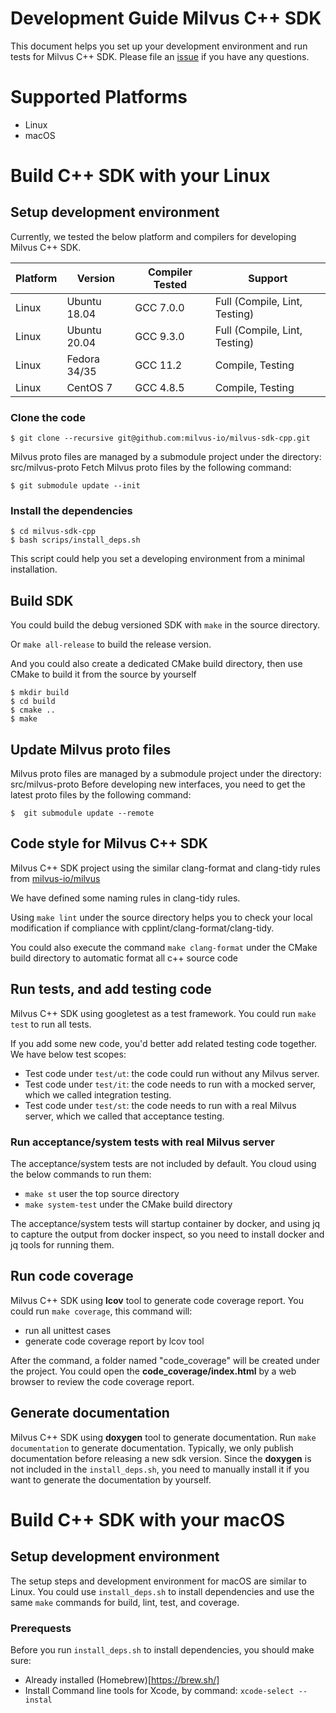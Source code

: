 # Development Guide Milvus C++ SDK
This document helps you set up your development environment and run tests for Milvus C++ SDK.
Please file an [issue](https://github.com/milvus-io/milvus-sdk-cpp/issues/new) if you have any questions.

# Supported Platforms
- Linux
- macOS

# Build C++ SDK with your Linux

## Setup development environment
Currently, we tested the below platform and compilers for developing Milvus C++ SDK.

| Platform | Version      | Compiler Tested | Support                       |
| -------- | ------------ | --------------- | ----------------------------- |
| Linux    | Ubuntu 18.04 | GCC 7.0.0       | Full (Compile, Lint, Testing) |
| Linux    | Ubuntu 20.04 | GCC 9.3.0       | Full (Compile, Lint, Testing) |
| Linux    | Fedora 34/35 | GCC 11.2        | Compile, Testing              |
| Linux    | CentOS 7     | GCC 4.8.5       | Compile, Testing              |

### Clone the code

```shell
$ git clone --recursive git@github.com:milvus-io/milvus-sdk-cpp.git
```

Milvus proto files are managed by a submodule project under the directory: src/milvus-proto
Fetch Milvus proto files by the following command:
```shell
$ git submodule update --init
```

### Install the dependencies

```shell
$ cd milvus-sdk-cpp
$ bash scrips/install_deps.sh
```

This script could help you set a developing environment from a minimal installation.

## Build SDK
You could build the debug versioned SDK with `make` in the source directory.

Or `make all-release` to build the release version.

And you could also create a dedicated CMake build directory, then use CMake to build it from the source by yourself

```shell
$ mkdir build
$ cd build
$ cmake ..
$ make
```

## Update Milvus proto files
Milvus proto files are managed by a submodule project under the directory: src/milvus-proto
Before developing new interfaces, you need to get the latest proto files by the following command:
```shell
$  git submodule update --remote
```

## Code style for Milvus C++ SDK
Milvus C++ SDK project using the similar clang-format and clang-tidy rules
from [milvus-io/milvus](https://github.com/milvus-io/milvus)

We have defined some naming rules in clang-tidy rules.

Using `make lint` under the source directory helps you to check your local modification
if compliance with cpplint/clang-format/clang-tidy.

You could also execute the command `make clang-format` under the CMake build directory
to automatic format all c++ source code


## Run tests, and add testing code
Milvus C++ SDK using googletest as a test framework. You could run `make test` to run all tests.

If you add some new code, you'd better add related testing code together.
We have below test scopes:
- Test code under `test/ut`: the code could run without any Milvus server. 
- Test code under `test/it`: the code needs to run with a mocked server, which we called integration testing.
- Test code under `test/st`: the code needs to run with a real Milvus server, which we called that acceptance testing.

### Run acceptance/system tests with real Milvus server
The acceptance/system tests are not included by default. You cloud using the below commands to run them:
- `make st` user the top source directory
- `make system-test` under the CMake build directory

The acceptance/system tests will startup container by docker, and using jq to capture the output from docker inspect,
so you need to install docker and jq tools for running them.

## Run code coverage
Milvus C++ SDK using **lcov** tool to generate code coverage report. You could run `make coverage`, this command will:
- run all unittest cases
- generate code coverage report by lcov tool

After the command, a folder named "code_coverage" will be created under the project.
You could open the **code_coverage/index.html** by a web browser to review the code coverage report.

## Generate documentation
Milvus C++ SDK using **doxygen** tool to generate documentation. Run `make documentation` to generate documentation.
Typically, we only publish documentation before releasing a new sdk version.
Since the **doxygen** is not included in the `install_deps.sh`, you need to manually install it if you want to generate the documentation by yourself.

# Build C++ SDK with your macOS

## Setup development environment

The setup steps and development environment for macOS are similar to Linux.
You could use `install_deps.sh` to install dependencies and use the same `make` commands for build, lint, test, and coverage.

### Prerequests
Before you run `install_deps.sh` to install dependencies, you should make sure:
- Already installed (Homebrew)[https://brew.sh/]
- Install Command line tools for Xcode, by command: `xcode-select --instal`
